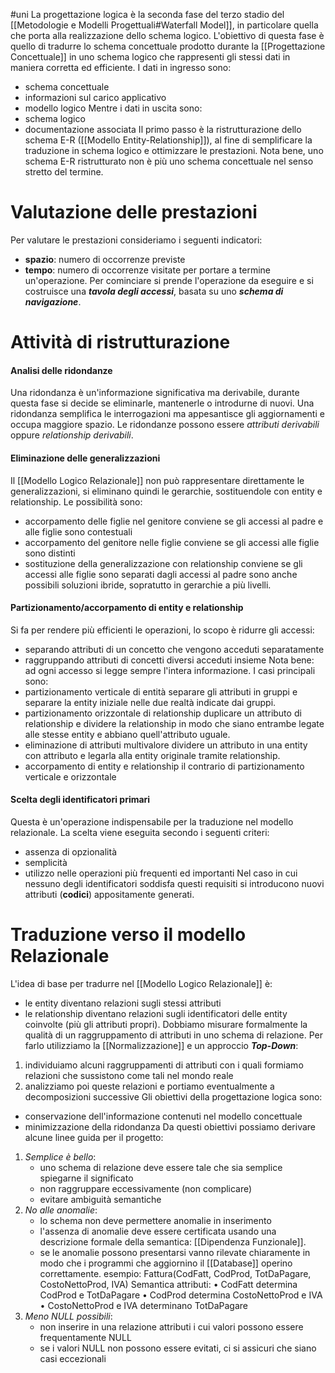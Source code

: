 #uni 
La progettazione logica è la seconda fase del terzo stadio del [[Metodologie e Modelli Progettuali#Waterfall Model]], in particolare quella che porta alla realizzazione dello schema logico.
L'obiettivo di questa fase è quello di tradurre lo schema concettuale prodotto durante la [[Progettazione Concettuale]] in uno schema logico che rappresenti gli stessi dati in maniera corretta ed efficiente.
I dati in ingresso sono: 
- schema concettuale
- informazioni sul carico applicativo
- modello logico
Mentre i dati in uscita sono:
- schema logico
- documentazione associata
Il primo passo è la ristrutturazione dello schema E-R ([[Modello Entity-Relationship]]), al fine di semplificare la traduzione in schema logico e ottimizzare le prestazioni. Nota bene, uno schema E-R ristrutturato non è più uno schema concettuale nel senso stretto del termine.
# Valutazione delle prestazioni
Per valutare le prestazioni consideriamo i seguenti indicatori:
- __spazio__: numero di occorrenze previste
- __tempo__: numero di occorrenze visitate per portare a termine un'operazione.
Per cominciare si prende l'operazione da eseguire e si costruisce una ___tavola degli accessi___, basata su uno ___schema di navigazione___.
# Attività di ristrutturazione
#### Analisi delle ridondanze
Una ridondanza è un'informazione significativa ma derivabile, durante questa fase si decide se eliminarle, mantenerle o introdurne di nuovi.
Una ridondanza semplifica le interrogazioni ma appesantisce gli aggiornamenti e occupa maggiore spazio.
Le  ridondanze possono essere _attributi derivabili_ oppure _relationship derivabili_.
#### Eliminazione delle generalizzazioni
Il [[Modello Logico Relazionale]] non può rappresentare direttamente le generalizzazioni, si eliminano quindi le gerarchie, sostituendole con entity e relationship.
Le possibilità sono:
- accorpamento delle figlie nel genitore
  conviene se gli accessi al padre e alle figlie sono contestuali
- accorpamento del genitore nelle figlie
  conviene se gli accessi alle figlie sono distinti
- sostituzione della generalizzazione con relationship
  conviene se gli accessi alle figlie sono separati dagli accessi al padre
sono anche possibili soluzioni ibride, sopratutto in gerarchie a più livelli.
#### Partizionamento/accorpamento di entity e relationship
Si fa per rendere più efficienti le operazioni, lo scopo è ridurre gli accessi:
- separando attributi di un concetto che vengono acceduti separatamente
- raggruppando attributi di concetti diversi acceduti insieme
Nota bene: ad ogni accesso si legge sempre l'intera informazione.
I casi principali sono:
- partizionamento verticale di entità
  separare gli attributi in gruppi e separare la entity iniziale nelle due realtà indicate dai gruppi.
- partizionamento orizzontale di relationship
  duplicare un attributo di relationship e dividere la relationship in modo che siano entrambe legate alle stesse entity e abbiano quell'attributo uguale.
- eliminazione di attributi multivalore
  dividere un attributo in una entity con attributo e legarla alla entity originale tramite relationship.
- accorpamento di entity e relationship
  il contrario di partizionamento verticale e orizzontale
#### Scelta degli identificatori primari
Questa è un'operazione indispensabile per la traduzione nel modello relazionale. La scelta viene eseguita secondo i seguenti criteri:
- assenza di opzionalità
- semplicità
- utilizzo nelle operazioni più frequenti ed importanti
Nel caso in cui nessuno degli identificatori soddisfa questi requisiti si introducono nuovi attributi (__codici__) appositamente generati.
# Traduzione verso il modello Relazionale
L'idea di base per tradurre nel [[Modello Logico Relazionale]] è:
- le entity diventano relazioni sugli stessi attributi
- le relationship diventano relazioni sugli identificatori delle entity coinvolte (più gli attributi propri).
Dobbiamo misurare formalmente la qualità di un raggruppamento di attributi in uno schema di relazione. Per farlo utilizziamo la [[Normalizzazione]] e un approccio ___Top-Down___:
1. individuiamo alcuni raggruppamenti di attributi con i quali formiamo relazioni che sussistono come tali nel mondo reale
2. analizziamo poi queste relazioni e portiamo eventualmente a decomposizioni successive
Gli obiettivi della progettazione logica sono:
- conservazione dell'informazione contenuti nel modello concettuale
- minimizzazione della ridondanza
Da questi obiettivi possiamo derivare alcune linee guida per il progetto:
1. _Semplice è bello_:
   - uno schema di relazione deve essere tale che sia semplice spiegarne il significato
   - non raggruppare eccessivamente (non complicare)
   - evitare ambiguità semantiche
2. _No alle anomalie_:
   - lo schema non deve permettere anomalie in inserimento
   - l'assenza di anomalie deve essere certificata usando una descrizione formale della semantica: [[Dipendenza Funzionale]].
   - se le anomalie possono presentarsi vanno rilevate chiaramente in modo che i programmi che aggiornino il [[Database]] operino correttamente.
    esempio: Fattura(CodFatt, CodProd, TotDaPagare, CostoNettoProd, IVA)
	Semantica attributi:
	• CodFatt determina CodProd e TotDaPagare
	• CodProd determina CostoNettoProd e IVA
	• CostoNettoProd e IVA determinano TotDaPagare
3. _Meno NULL possibili_:
   - non inserire in una relazione attributi i cui valori possono essere frequentamente NULL
   - se i valori NULL non possono essere evitati, ci si assicuri che siano casi eccezionali